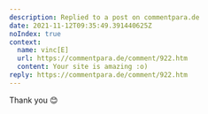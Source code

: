 ```yaml
---
description: Replied to a post on commentpara.de
date: 2021-11-12T09:35:49.391440625Z
noIndex: true
context:
  name: vinc[E]
  url: https://commentpara.de/comment/922.htm
  content: Your site is amazing :o)
reply: https://commentpara.de/comment/922.htm
---
```


Thank you 😊
